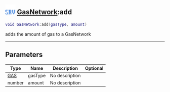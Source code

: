 ## <img src="../../.gitbook/assets/server.png" width="32" height="32" /> [GasNetwork](../gasnetwork/README.md):add

```lua
void GasNetwork:add(gasType, amount)
```

adds the amount of gas to a GasNetwork<br>

-----------------
## Parameters

| Type   | Name | Description | Optional |
| ------ | ---- | ----------- | -------: |
| [GAS](../gas/README.md) | gasType | No description |  |
| number | amount | No description |  |
